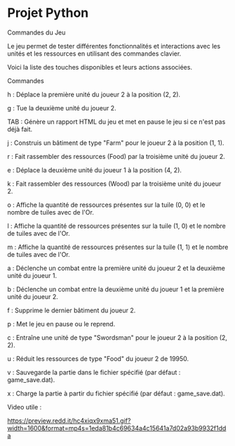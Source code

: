 # Projet Python

Commandes du Jeu

Le jeu permet de tester différentes fonctionnalités et interactions avec les unités et les ressources en utilisant des commandes clavier.

Voici la liste des touches disponibles et leurs actions associées.

Commandes

h : Déplace la première unité du joueur 2 à la position (2, 2).

g : Tue la deuxième unité du joueur 2.

TAB : Génère un rapport HTML du jeu et met en pause le jeu si ce n'est pas déjà fait.

j : Construis un bâtiment de type "Farm" pour le joueur 2 à la position (1, 1).

r : Fait rassembler des ressources (Food) par la troisième unité du joueur 2.

e : Déplace la deuxième unité du joueur 1 à la position (4, 2).

k : Fait rassembler des ressources (Wood) par la troisième unité du joueur 2.

o : Affiche la quantité de ressources présentes sur la tuile (0, 0) et le nombre de tuiles avec de l'Or.

l : Affiche la quantité de ressources présentes sur la tuile (1, 0) et le nombre de tuiles avec de l'Or.

m : Affiche la quantité de ressources présentes sur la tuile (1, 1) et le nombre de tuiles avec de l'Or.

a : Déclenche un combat entre la première unité du joueur 2 et la deuxième unité du joueur 1.

b : Déclenche un combat entre la deuxième unité du joueur 1 et la première unité du joueur 2.

f : Supprime le dernier bâtiment du joueur 2.

p : Met le jeu en pause ou le reprend.

c : Entraîne une unité de type "Swordsman" pour le joueur 2 à la position (2, 2).

u : Réduit les ressources de type "Food" du joueur 2 de 19950.

v : Sauvegarde la partie dans le fichier spécifié (par défaut : game_save.dat).

x : Charge la partie à partir du fichier spécifié (par défaut : game_save.dat).


Video utile : 

https://preview.redd.it/hc4xiqx9xma51.gif?width=1600&format=mp4s=1eda81b4c69634a4c15641a7d02a93b9932f1dda